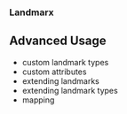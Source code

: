 ### Landmarx
## Advanced Usage

- custom landmark types
- custom attributes
- extending landmarks
- extending landmark types
- mapping